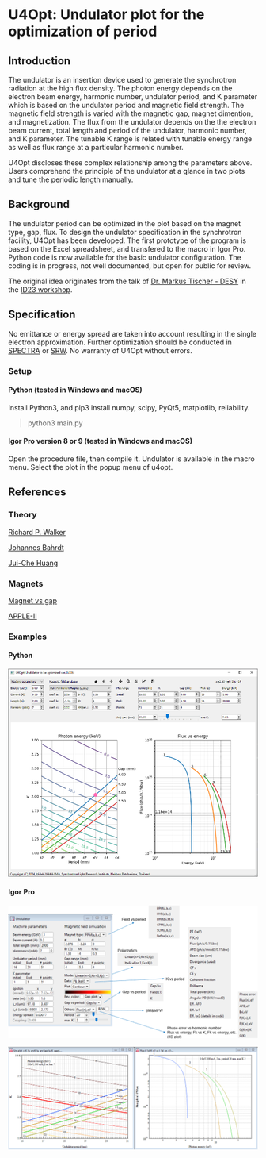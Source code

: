 # U4Opt: Undulator plot for the optimization of period

## Introduction

The undulator is an insertion device used to generate the synchrotron radiation at the high flux density. The photon energy depends on the electron beam energy, harmonic number, undulator period, and K parameter which is based on the undulator period and magnetic field strength. The magnetic field strength is varied with the magnetic gap, magnet dimention, and magnetization. The flux from the undulator depends on the the electron beam current, total length and period of the undulator, harmonic number, and K parameter. The tunable K range is related with tunable energy range as well as flux range at a particular harmonic number. 

U4Opt discloses these complex relationship among the parameters above. Users comprehend the principle of the undulator at a glance in two plots and tune the periodic length manually.

## Background

The undulator period can be optimized in the plot based on the magnet type, gap, flux. To design the undulator specification in the synchrotron facility, U4Opt has been developed. The first prototype of the program is based on the Excel spreadsheet, and transfered to the macro in Igor Pro. Python code is now available for the basic undulator configuration. The coding is in progress, not well documented, but open for public for review. 

The original idea originates from the talk of [Dr. Markus Tischer - DESY](https://photon-science.desy.de/research/technical_groups/undulators/group_members/index_eng.html) in the [ID23 workshop](https://aps.anl.gov/Magnetic-Devices/Workshops-Proceedings/ID-23).

## Specification

No emittance or energy spread are taken into account resulting in the single electron approximation. Further optimization should be conducted in [SPECTRA](https://spectrax.org/spectra/) or [SRW](https://www.aps.anl.gov/Science/Scientific-Software/OASYS). No warranty of U4Opt without errors. 

### Setup

#### Python (tested in Windows and macOS)

Install Python3, and pip3 install numpy, scipy, PyQt5, matplotlib, reliability. 

> python3 main.py

#### Igor Pro version 8 or 9 (tested in Windows and macOS)

Open the procedure file, then compile it. Undulator is available in the macro menu. Select the plot in the popup menu of u4opt.

## References

### Theory

[Richard P. Walker](https://indico.ictp.it/event/a02011/contribution/1)

[Johannes Bahrdt](http://dx.doi.org/10.5170/CERN-2006-002.441)

[Jui-Che Huang](https://doi.org/10.1103/PhysRevAccelBeams.20.064801)

### Magnets

[Magnet vs gap](https://doi.org/10.1016/S0168-9002(00)00544-1)

[APPLE-II](https://www.aps.anl.gov/files/APS-sync/lsnotes/files/APS_1418272.pdf)

### Examples

#### Python

![Python_u4opt.PNG](/Images/Python_u4opt.PNG)

#### Igor Pro

![IgorPro_undulator.PNG](/Images/IgorPro_undulator_interface.PNG)

![IgorPro_undulator.PNG](/Images/IgorPro_undulator1.PNG)


